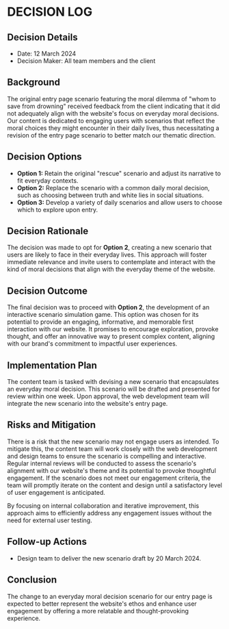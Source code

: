 # DECISION LOG 
## Decision Details 
- Date: 12 March 2024
- Decision Maker: All team members and the client
  
## Background 
The original entry page scenario featuring the moral dilemma of "whom to save from drowning" received feedback from the client indicating that it did not adequately align with the website's focus on everyday moral decisions. Our content is dedicated to engaging users with scenarios that reflect the moral choices they might encounter in their daily lives, thus necessitating a revision of the entry page scenario to better match our thematic direction.

## Decision Options 

- **Option 1:** Retain the original "rescue" scenario and adjust its narrative to fit everyday contexts.
- **Option 2:** Replace the scenario with a common daily moral decision, such as choosing between truth and white lies in social situations.
- **Option 3:** Develop a variety of daily scenarios and allow users to choose which to explore upon entry.

## Decision Rationale 
The decision was made to opt for **Option 2**, creating a new scenario that users are likely to face in their everyday lives. This approach will foster immediate relevance and invite users to contemplate and interact with the kind of moral decisions that align with the everyday theme of the website.

## Decision Outcome 
The final decision was to proceed with **Option 2**, the development of an interactive scenario simulation game. This option was chosen for its potential to provide an engaging, informative, and memorable first interaction with our website. It promises to encourage exploration, provoke thought, and offer an innovative way to present complex content, aligning with our brand's commitment to impactful user experiences.

## Implementation Plan 

The content team is tasked with devising a new scenario that encapsulates an everyday moral decision. This scenario will be drafted and presented for review within one week. Upon approval, the web development team will integrate the new scenario into the website's entry page. 

## Risks and Mitigation 

There is a risk that the new scenario may not engage users as intended. To mitigate this, the content team will work closely with the web development and design teams to ensure the scenario is compelling and interactive. Regular internal reviews will be conducted to assess the scenario's alignment with our website's theme and its potential to provoke thoughtful engagement. If the scenario does not meet our engagement criteria, the team will promptly iterate on the content and design until a satisfactory level of user engagement is anticipated.

By focusing on internal collaboration and iterative improvement, this approach aims to efficiently address any engagement issues without the need for external user testing.

## Follow-up Actions 

- Design team to deliver the new scenario draft by 20 March 2024.

## Conclusion 

The change to an everyday moral decision scenario for our entry page is expected to better represent the website's ethos and enhance user engagement by offering a more relatable and thought-provoking experience.